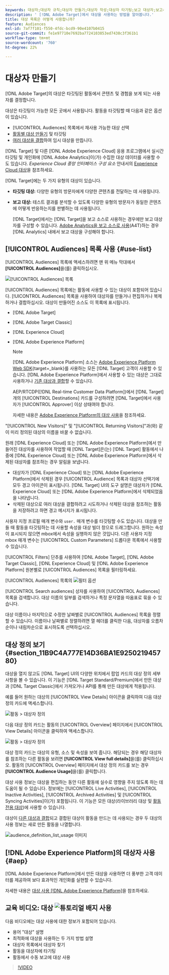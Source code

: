 ```yaml
---
keywords: 대상자;대상자 규칙;대상자 만들기;대상자 작성;대상자 타기팅;보고 대상자;보고서 대상자;세그먼트;사용자 지정 프로필 매개 변수;대상자 정의;대상자 목록
description: ' [!DNL Adobe Target]에서 대상을 사용하는 방법을 알아봅니다.'
title: 대상 목록은 어떻게 사용합니까?
feature: Audiences
exl-id: 7af7f101-f550-4fdc-bcd9-90e4107b0415
source-git-commit: fe1e97710e7692ba7724103853ed7438c3f361b1
workflow-type: tm+mt
source-wordcount: '760'
ht-degree: 22%

---
```


# 대상자 만들기

[!DNL Adobe Target]의 대상은 타깃팅된 활동에서 콘텐츠 및 경험을 보게 되는 사용자를 결정합니다.

대상은 타깃팅이 가능한 모든 곳에서 사용됩니다. 활동을 타깃팅할 때 다음과 같은 옵션이 있습니다.

* [!UICONTROL Audiences] 목록에서 재사용 가능한 대상 선택
* [활동별 대상 만들기](/help/main/c-target/creating-activity-only-audience.md) 및 타깃팅
* [여러 대상을 결합](/help/main/c-target/combining-multiple-audiences.md#concept_A7386F1EA4394BD2AB72399C225981E5)하여 임시 대상을 만듭니다.

[!DNL Target] 및 다른 [!DNL Adobe Experience Cloud] 응용 프로그램에서 실시간 타깃팅 및 개인화에 [!DNL Adobe Analytics]이(가) 수집한 대상 데이터를 사용할 수도 있습니다. *Experience Cloud 중앙 인터페이스 구성 요소* 안내서의 [Experience Cloud 대상](https://experienceleague.adobe.com/docs/core-services/interface/audiences/audience-library.html?lang=ko-KR)을 참조하세요.

[!DNL Target]에는 두 가지 유형의 대상이 있습니다.

* **타깃팅 대상:** 다양한 유형의 방문자에게 다양한 콘텐츠를 전달하는 데 사용됩니다.
* **보고 대상:** 테스트 결과를 분석할 수 있도록 다양한 유형의 방문자가 동일한 콘텐츠에 어떻게 반응하는지를 판별하는 데 사용됩니다.

  [!DNL Target]에서는 [!DNL Target]을 보고 소스로 사용하는 경우에만 보고 대상자를 구성할 수 있습니다. [Adobe Analytics을 보고 소스로 사용](/help/main/c-integrating-target-with-mac/a4t/a4t.md)(A4T)하는 경우 [!DNL Analytics] 내에서 보고 대상을 구성해야 합니다.

## [!UICONTROL Audiences] 목록 사용 {#use-list}

[!UICONTROL Audiences] 목록에 액세스하려면 맨 위 메뉴 막대에서 **[!UICONTROL Audiences]**&#x200B;을(를) 클릭하십시오.

![[!UICONTROL Audiences] 목록](assets/audiences_list.png)

[!UICONTROL Audiences] 목록에는 활동에 사용할 수 있는 대상이 포함되어 있습니다. [!UICONTROL Audiences] 목록을 사용하여 대상자를 만들거나 편집하거나 복제하거나 결합하십시오. 대상이 만들어진 소스도 이 목록에 표시됩니다.

* [!DNL Adobe Target]
* [!DNL Adobe Target Classic]
* [!DNL Experience Cloud]
* [!DNL Adobe Experience Platform]

  >[!NOTE]
  >
  >[!DNL Adobe Experience Platform] 소스는 [Adobe Experience Platform Web SDK](https://experienceleague.adobe.com/docs/target-dev/developer/client-side/aep-web-sdk.html){target=_blank}를 사용하는 모든 [!DNL Target] 고객이 사용할 수 있습니다. [!DNL Adobe Experience Platform]에서 사용할 수 있는 대상은 그대로 사용하거나 [기존 대상과 결합](/help/main/c-target/combining-multiple-audiences.md)할 수 있습니다.
  >
  >AEP/RTCDP([!DNL Real-time Customer Data Platform])에서 [!DNL Target]개의 [!UICONTROL Destinations] 카드를 구성하려면 [!DNL Target]에서 사용자가 [!UICONTROL Approver] 이상 상태여야 합니다.
  >
  >자세한 내용은 [Adobe Experience Platform의 대상 사용](#aep)을 참조하세요.

&quot;[!UICONTROL New Visitors]&quot; 및 &quot;[!UICONTROL Returning Visitors]&quot;과(와) 같이 미리 정의된 대상의 이름을 바꿀 수 없습니다.

원래 [!DNL Experience Cloud] 또는 [!DNL Adobe Experience Platform]에서 만들어진 대상자를 사용하여 작업할 때 [!DNL Target]은(는) [!DNL Target] 활동에서 나중에 [!DNL Experience Cloud] 또는 [!DNL Adobe Experience Platform]에서 삭제된 대상자를 참조하는 경우 알림을 보냅니다.

* 대상자가 [!DNL Experience Cloud] 또는 [!DNL Adobe Experience Platform]에서 삭제된 경우 [!UICONTROL Audience] 목록과 대상자 선택기에 모두 경고 아이콘이 표시됩니다. [!DNL Target] UI의 도구 설명은 대상자가 [!DNL Experience Cloud] 또는 [!DNL Adobe Experience Platform]에서 삭제되었음을 나타냅니다.
* 삭제된 대상으로 여러 대상을 결합하려고 시도하거나 삭제된 대상을 참조하는 활동을 저장하려고 하면 경고 메시지가 표시됩니다.

사용자 지정 프로필 매개 변수와 `user.` 매개 변수를 타깃팅할 수도 있습니다. 대상을 만들 때 활동을 타깃팅하는 데 사용할 속성을 대상 빌더 창으로 드래그합니다. 원하는 속성이 표시되지 않으면 mbox에서 속성을 실행하지 않은 것입니다. 다른 사용자 지정 mbox 매개 변수는 [!UICONTROL Custom Parameters] 드롭다운 목록에서 사용할 수 있습니다.

[!UICONTROL Filters] 단추를 사용하여 [!DNL Adobe Target], [!DNL Adobe Target Classic], [!DNL Experience Cloud] 및 [!DNL Adobe Experience Platform] 원본별로 [!UICONTROL Audiences] 목록을 필터링하세요.

[!UICONTROL Audiences] 목록의 ![필터 옵션](assets/filters.png)

[!UICONTROL Search audiences] 상자를 사용하여 [!UICONTROL Audiences] 목록을 검색합니다. 대상 이름의 일부를 검색하거나 특정 문자열을 따옴표로 묶을 수 있습니다.

대상 이름이나 마지막으로 수정한 날짜별로 [!UICONTROL Audiences] 목록을 정렬할 수 있습니다. 이름이나 날짜별로 정렬하려면 열 헤더를 클릭한 다음, 대상자를 오름차순이나 내림차순으로 표시하도록 선택하십시오.

## 대상 정의 보기 {#section_11B9C4A777E14D36BA1E925021945780}

대상을 열지 않고도 [!DNL Target] UI의 다양한 위치에서 팝업 카드의 대상 정의 세부 사항을 볼 수 있습니다. 이 기능은 [!DNL Target Standard/Premium]에서 만든 대상과 [!DNL Target Classic]에서 가져오거나 API를 통해 만든 대상에게 적용됩니다.

예를 들어 원하는 대상의 [!UICONTROL View Details] 아이콘을 클릭하여 다음 대상 정의 카드에 액세스합니다.

![활동 > 대상자 정의](assets/audience_definition_list.png)

다음 대상 정의 카드는 활동의 [!UICONTROL Overview] 페이지에서 [!UICONTROL View Details] 아이콘을 클릭하여 액세스합니다.

![활동 > 대상자 정의](assets/view-details-activity-overview.png)

대상 정의 카드는 대상의 유형, 소스 및 속성을 보여 줍니다. 해당되는 경우 해당 대상자를 참조하는 다른 활동을 보려면 **[!UICONTROL View full details]**&#x200B;을(를) 클릭하십시오. 활동의 [!UICONTROL Overview] 페이지에서 대상 정의 카드를 보는 경우 **[!UICONTROL Audience Usage]**&#x200B;을(를) 클릭합니다.

대상 사용 정보는 대상을 편집하는 동안 다른 활동에 실수로 영향을 주지 않도록 하는 데 도움이 될 수 있습니다. 정보에는 [!UICONTROL Live Activities], [!UICONTROL Inactive Activities], [!UICONTROL Archived Activities] 및 [!UICONTROL Syncing Activities]이(가) 포함됩니다. 이 기능은 모든 대상(라이브러리 대상 및 [활동 전용 대상](/help/main/c-target/creating-activity-only-audience.md#concept_A6BADCF530ED4AE1852E677FEBE68483))에 사용할 수 있습니다.

대상이 [다른 대상과 결합](/help/main/c-target/combining-multiple-audiences.md)되고 결합된 대상이 활동을 만드는 데 사용되는 경우 두 대상의 사용 정보는 새로 만든 활동을 나열합니다.

![audience_definition_list_usage 이미지](assets/audience_definition_list_usage.png)

<!--The following audience definition card is for an audience imported from the Adobe Experience Cloud. In this instance, the audience was imported from Adobe Audience Manager (AAM).

![Usage tab on Audience Definition card](assets/audience_definition_mc.png)

The following details are available for these imported audience types:

| Audience Type | Details |
|--- |--- |
|Mobile audience|Marketing Name, Vendor, and Model.<br>The `matches | does not match` operator displays instead of `equals | does not equal`<br>![Imported Mobile Audience](/help/main/c-target/c-audiences/assets/imported_mobile_audience.png).|
|Visitor-behavior audience|**user.categoryAffinity:** `categoryAffinity` with `FAVORITE` parameter.<br>![Imported Category Affinity](/help/main/c-target/c-audiences/assets/imported_category_affinity.png)<br>**Monitoring:** Monitoring service equals true.<br>**No Monitoring Service:** Monitoring service equals false.<br>![Imported Monitoring](/help/main/c-target/c-audiences/assets/imported_monitoring.png)|
|Audiences using the NOT operator|**Single Rule:** Target displays the audience in the format `[All Visitor AND [NOT [rule]`. Single NOT rule displays with AND with `AllVisitor` audience.<br>![Imported Not Audience](/help/main/c-target/c-audiences/assets/imported_not_audience.png)|

Keep the following points in mind as you work with imported audiences:

* Expression target audiences are no longer supported in Target Standard/Premium. 
* Target Standard/Premium does not support some deprecated audiences or has improved operators for ease of use. Because of this, the definition of an imported audience, although working as per definition, does not mean that same is now available for creation in the Standard/Premium interface. For example, Social Audiences are visible with their rules but Target Standard/Premium does not allow social audiences to be created.-->

## [!DNL Adobe Experience Platform]의 대상자 사용 {#aep}

[!DNL Adobe Experience Platform]에서 만든 대상을 사용하면 더 풍부한 고객 데이터를 제공하여 보다 효과적인 개인화를 실현할 수 있습니다.

자세한 내용은 [대상 사용 [!DNL Adobe Experience Platform]](/help/main/c-integrating-target-with-mac/integrating-with-rtcdp.md#aep)을 참조하세요.

## 교육 비디오: 대상 ![튜토리얼 배지](/help/main/assets/tutorial.png) 사용

다음 비디오에는 대상 사용에 대한 정보가 포함되어 있습니다.

* 용어 &quot;대상&quot; 설명
* 최적화에 대상을 사용하는 두 가지 방법 설명
* 대상자 목록에서 대상자 찾기
* 활동을 대상자에 타기팅
* 활동에서 수동 보고에 대상 사용

>[!VIDEO](https://video.tv.adobe.com/v/17398)
